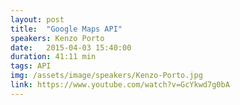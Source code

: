 ```yaml
---
layout: post
title:  "Google Maps API"
speakers: Kenzo Porto
date:   2015-04-03 15:40:00
duration: 41:11 min
tags: API
img: /assets/image/speakers/Kenzo-Porto.jpg
link: https://www.youtube.com/watch?v=GcYkwd7g0bA
---
```

